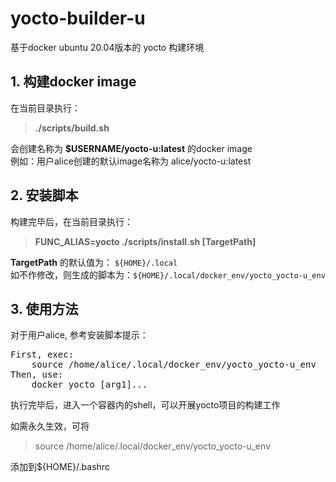 # yocto-builder-u
基于docker ubuntu 20.04版本的 yocto 构建环境

## 1. 构建docker image
在当前目录执行：

> **./scripts/build.sh**

会创建名称为 **$USERNAME/yocto-u:latest** 的docker image  
例如：用户alice创建的默认image名称为 alice/yocto-u:latest

## 2. 安装脚本

构建完毕后，在当前目录执行：

> **FUNC_ALIAS=yocto ./scripts/install.sh [TargetPath]**

**TargetPath** 的默认值为： `${HOME}/.local`  
如不作修改，则生成的脚本为：`${HOME}/.local/docker_env/yocto_yocto-u_env`  

## 3. 使用方法
对于用户alice, 参考安装脚本提示：

<pre>First, exec:
    source /home/alice/.local/docker_env/yocto_yocto-u_env
Then, use:
    docker_yocto [arg1]...</pre>

执行完毕后，进入一个容器内的shell，可以开展yocto项目的构建工作

如需永久生效，可将
>source /home/alice/.local/docker_env/yocto_yocto-u_env

添加到${HOME}/.bashrc
